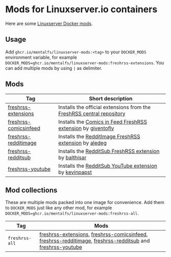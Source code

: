 # Mods for Linuxserver.io containers

Here are some [Linuxserver Docker mods](https://github.com/linuxserver/docker-mods/).


## Usage

Add `ghcr.io/mentalfs/linuxserver-mods:<tag>` to your `DOCKER_MODS` environment variable, for example `DOCKER_MODS=ghcr.io/mentalfs/linuxserver-mods:freshrss-extensions`. You can add multiple mods by using `|` as delimiter.


## Mods

| Tag                     | Short description                                                                               |
|-------------------------|-------------------------------------------------------------------------------------------------|
| [freshrss-extensions]   | Installs the official extensions from the [FreshRSS central repository]                         |
| [freshrss-comicsinfeed] | Installs the [Comics in Feed FreshRSS extension] by [giventofly](https://github.com/giventofly) |
| [freshrss-redditimage]  | Installs the [RedditImage FreshRSS extension] by [aledeg](https://github.com/aledeg)            |
| [freshrss-redditsub]    | Installs the [RedditSub FreshRSS extension] by [balthisar](https://github.com/balthisar)        |
| [freshrss-youtube]      | Installs the [RedditSub YouTube extension] by [kevinpapst](https://github.com/kevinpapst)       |

## Mod collections

These are multiple mods packed into one image for convenience. Add them to `DOCKER_MODS` just like any other mod, for example `DOCKER_MODS=ghcr.io/mentalfs/linuxserver-mods:freshrss-all`.

| Tag                    | Mods                                                                                                                |
|------------------------|---------------------------------------------------------------------------------------------------------------------|
| `freshrss-all`         | [freshrss-extensions], [freshrss-comicsinfeed], [freshrss-redditimage], [freshrss-redditsub] and [freshrss-youtube] |


[freshrss-extensions]:               freshrss-extensions/README.md
[FreshRSS central repository]:       https://github.com/FreshRSS/Extensions
[freshrss-comicsinfeed]:             freshrss-comicsinfeed/README.md
[Comics in Feed FreshRSS extension]: https://github.com/giventofly/freshrss-comicsinfeed
[freshrss-redditimage]:              freshrss-redditimage/README.md
[RedditImage FreshRSS extension]:    https://github.com/aledeg/xExtension-RedditImage
[freshrss-redditsub]:                freshrss-redditsub/README.md
[RedditSub FreshRSS extension]:      https://github.com/balthisar/xExtension-RedditSub
[freshrss-youtube]:                  freshrss-youtube/README.md
[RedditSub YouTube extension]:       https://github.com/kevinpapst/freshrss-youtube
